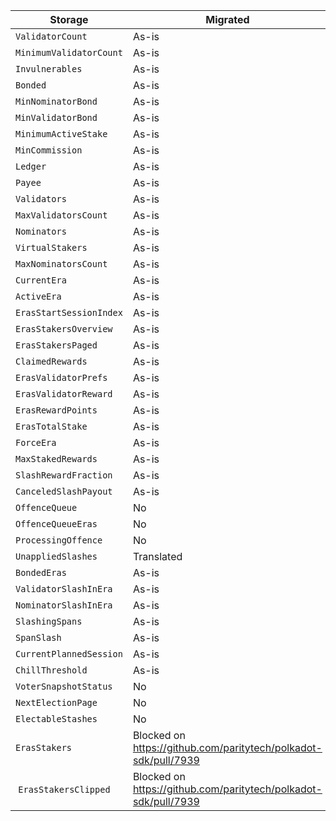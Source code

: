 |Storage|Migrated|
|---|---|
| `ValidatorCount` | As-is |
| `MinimumValidatorCount` | As-is |
| `Invulnerables` | As-is |
| `Bonded` | As-is |
| `MinNominatorBond` | As-is |
| `MinValidatorBond` | As-is |
| `MinimumActiveStake` | As-is |
| `MinCommission` | As-is |
| `Ledger` | As-is |
| `Payee` | As-is |
| `Validators` | As-is |
| `MaxValidatorsCount` | As-is |
| `Nominators` | As-is |
| `VirtualStakers` | As-is |
| `MaxNominatorsCount` | As-is |
| `CurrentEra` | As-is |
| `ActiveEra` | As-is |
| `ErasStartSessionIndex` | As-is |
| `ErasStakersOverview` | As-is |
| `ErasStakersPaged` | As-is |
| `ClaimedRewards` | As-is |
| `ErasValidatorPrefs` | As-is |
| `ErasValidatorReward` | As-is |
| `ErasRewardPoints` | As-is |
| `ErasTotalStake` | As-is |
| `ForceEra` | As-is |
| `MaxStakedRewards` | As-is |
| `SlashRewardFraction` | As-is |
| `CanceledSlashPayout` | As-is |
| `OffenceQueue` | No |
| `OffenceQueueEras` | No |
| `ProcessingOffence` | No |
| `UnappliedSlashes` | Translated |
| `BondedEras` | As-is |
| `ValidatorSlashInEra` | As-is |
| `NominatorSlashInEra` | As-is |
| `SlashingSpans` | As-is |
| `SpanSlash` | As-is |
| `CurrentPlannedSession` | As-is |
| `ChillThreshold` | As-is |
| `VoterSnapshotStatus` | No |
| `NextElectionPage` | No |
| `ElectableStashes` | No |
| `ErasStakers` | Blocked on https://github.com/paritytech/polkadot-sdk/pull/7939 |
| `ErasStakersClipped` | Blocked on https://github.com/paritytech/polkadot-sdk/pull/7939 |
